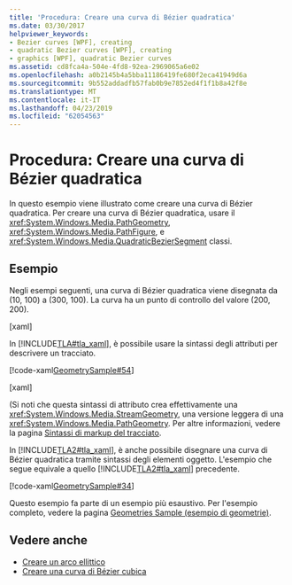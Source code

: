 ```yaml
---
title: 'Procedura: Creare una curva di Bézier quadratica'
ms.date: 03/30/2017
helpviewer_keywords:
- Bezier curves [WPF], creating
- quadratic Bezier curves [WPF], creating
- graphics [WPF], quadratic Bezier curves
ms.assetid: cd8fca4a-504e-4fd8-92ea-2969065a6e02
ms.openlocfilehash: a0b2145b4a5bba11186419fe680f2eca41949d6a
ms.sourcegitcommit: 9b552addadfb57fab0b9e7852ed4f1f1b8a42f8e
ms.translationtype: MT
ms.contentlocale: it-IT
ms.lasthandoff: 04/23/2019
ms.locfileid: "62054563"
---
```

# <a name="how-to-create-a-quadratic-bezier-curve"></a>Procedura: Creare una curva di Bézier quadratica
In questo esempio viene illustrato come creare una curva di Bézier quadratica.  Per creare una curva di Bézier quadratica, usare il <xref:System.Windows.Media.PathGeometry>, <xref:System.Windows.Media.PathFigure>, e <xref:System.Windows.Media.QuadraticBezierSegment> classi.  
  
## <a name="example"></a>Esempio  
 Negli esempi seguenti, una curva di Bézier quadratica viene disegnata da (10, 100) a (300, 100). La curva ha un punto di controllo del valore (200, 200).  
  
 [xaml]  
  
 In [!INCLUDE[TLA#tla_xaml](../../../../includes/tlasharptla-xaml-md.md)], è possibile usare la sintassi degli attributi per descrivere un tracciato.  
  
 [!code-xaml[GeometrySample#54](~/samples/snippets/csharp/VS_Snippets_Wpf/GeometrySample/CS/geometryattributesyntaxexample.xaml#54)]  
  
 [xaml]  
  
 (Si noti che questa sintassi di attributo crea effettivamente una <xref:System.Windows.Media.StreamGeometry>, una versione leggera di una <xref:System.Windows.Media.PathGeometry>. Per altre informazioni, vedere la pagina [Sintassi di markup del tracciato](path-markup-syntax.md).  
  
 In [!INCLUDE[TLA2#tla_xaml](../../../../includes/tla2sharptla-xaml-md.md)], è anche possibile disegnare una curva di Bézier quadratica tramite sintassi degli elementi oggetto. L'esempio che segue equivale a quello [!INCLUDE[TLA2#tla_xaml](../../../../includes/tla2sharptla-xaml-md.md)] precedente.  
  
 [!code-xaml[GeometrySample#34](~/samples/snippets/csharp/VS_Snippets_Wpf/GeometrySample/CS/pathgeometryexample.xaml#34)]  
  
 Questo esempio fa parte di un esempio più esaustivo. Per l'esempio completo, vedere la pagina [Geometries Sample (esempio di geometrie)](https://go.microsoft.com/fwlink/?LinkID=159989).  
  
## <a name="see-also"></a>Vedere anche

- [Creare un arco ellittico](how-to-create-an-elliptical-arc.md)
- [Creare una curva di Bézier cubica](how-to-create-a-cubic-bezier-curve.md)
